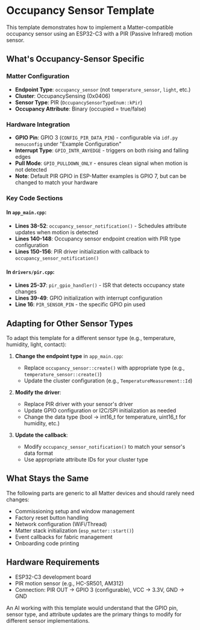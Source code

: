 # Occupancy Sensor Template

This template demonstrates how to implement a Matter-compatible occupancy sensor using an ESP32-C3 with a PIR (Passive Infrared) motion sensor.

## What's Occupancy-Sensor Specific

### Matter Configuration
- **Endpoint Type**: `occupancy_sensor` (not `temperature_sensor`, `light`, etc.)
- **Cluster**: OccupancySensing (0x0406)
- **Sensor Type**: PIR (`OccupancySensorTypeEnum::kPir`)
- **Occupancy Attribute**: Binary (occupied = true/false)

### Hardware Integration
- **GPIO Pin**: GPIO 3 (`CONFIG_PIR_DATA_PIN`) - configurable via `idf.py menuconfig` under "Example Configuration"
- **Interrupt Type**: `GPIO_INTR_ANYEDGE` - triggers on both rising and falling edges
- **Pull Mode**: `GPIO_PULLDOWN_ONLY` - ensures clean signal when motion is not detected
- **Note**: Default PIR GPIO in ESP-Matter examples is GPIO 7, but can be changed to match your hardware

### Key Code Sections

#### In `app_main.cpp`:
- **Lines 38-52**: `occupancy_sensor_notification()` - Schedules attribute updates when motion is detected
- **Lines 140-148**: Occupancy sensor endpoint creation with PIR type configuration
- **Lines 150-156**: PIR driver initialization with callback to `occupancy_sensor_notification()`

#### In `drivers/pir.cpp`:
- **Lines 25-37**: `pir_gpio_handler()` - ISR that detects occupancy state changes
- **Lines 39-49**: GPIO initialization with interrupt configuration
- **Line 16**: `PIR_SENSOR_PIN` - the specific GPIO pin used

## Adapting for Other Sensor Types

To adapt this template for a different sensor type (e.g., temperature, humidity, light, contact):

1. **Change the endpoint type** in `app_main.cpp`:
   - Replace `occupancy_sensor::create()` with appropriate type (e.g., `temperature_sensor::create()`)
   - Update the cluster configuration (e.g., `TemperatureMeasurement::Id`)

2. **Modify the driver**:
   - Replace PIR driver with your sensor's driver
   - Update GPIO configuration or I2C/SPI initialization as needed
   - Change the data type (bool → int16_t for temperature, uint16_t for humidity, etc.)

3. **Update the callback**:
   - Modify `occupancy_sensor_notification()` to match your sensor's data format
   - Use appropriate attribute IDs for your cluster type

## What Stays the Same

The following parts are generic to all Matter devices and should rarely need changes:
- Commissioning setup and window management
- Factory reset button handling
- Network configuration (WiFi/Thread)
- Matter stack initialization (`esp_matter::start()`)
- Event callbacks for fabric management
- Onboarding code printing

## Hardware Requirements

- ESP32-C3 development board
- PIR motion sensor (e.g., HC-SR501, AM312)
- Connection: PIR OUT → GPIO 3 (configurable), VCC → 3.3V, GND → GND

An AI working with this template would understand that the GPIO pin, sensor type, and attribute updates are the primary things to modify for different sensor implementations.

